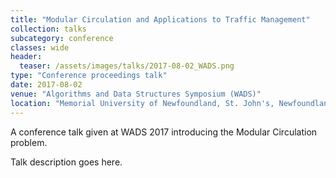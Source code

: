 ```yaml
---
title: "Modular Circulation and Applications to Traffic Management"
collection: talks
subcategory: conference
classes: wide
header: 
  teaser: /assets/images/talks/2017-08-02_WADS.png
type: "Conference proceedings talk"
date: 2017-08-02
venue: "Algorithms and Data Structures Symposium (WADS)"
location: "Memorial University of Newfoundland, St. John's, Newfoundland, Canada "
---
```


A conference talk  given at WADS 2017 introducing the Modular Circulation problem.



Talk description goes here.